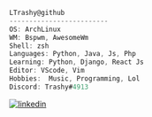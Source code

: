 ```csharp
LTrashy@github
-------------------------
OS: ArchLinux 
WM: Bspwm, AwesomeWm
Shell: zsh 
Languages: Python, Java, Js, Php
Learning: Python, Django, React Js
Editor: VScode, Vim
Hobbies:  Music, Programming, Lol
Discord: Trashy#4913

```

[![linkedin](https://img.shields.io/badge/linkedin-0A66C2?style=for-the-badge&logo=linkedin&logoColor=white)](https://www.linkedin.com/in/asgonzaleztr)

